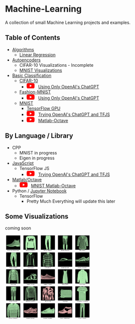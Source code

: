 [logo]: https://github.com/Kinvert/Machine-Learning/blob/master/zData/youtube_logo.png

# Machine-Learning

A collection of small Machine Learning projects and examples.

## Table of Contents

- [Algorithms](https://github.com/Kinvert/Machine-Learning/tree/master/Algorithms)
  - [Linear Regression](https://github.com/Kinvert/Machine-Learning/tree/master/Algorithms/Linear-Regression)
- [Autoencoders](https://github.com/Kinvert/Machine-Learning/tree/master/Autoencoders)
  - CIFAR-10 Visualizations - Incomplete
  - [MNIST Visualizations](https://github.com/Kinvert/Machine-Learning/tree/master/Autoencoders/MNIST-Visualizations)
- [Basic Classification](https://github.com/Kinvert/Machine-Learning/tree/master/Basic-Classification)
  - [CIFAR-10](https://github.com/Kinvert/Machine-Learning/tree/master/Basic-Classification/CIFAR-10)
    - [![Youtube Link][logo]](https://youtu.be/WatCaYXlmto) &nbsp; [Using Only OpenAI's ChatGPT](https://github.com/Kinvert/Machine-Learning/tree/master/Basic-Classification/CIFAR-10)
  - [Fashion-MNIST](https://github.com/Kinvert/Machine-Learning/tree/master/Basic-Classification/Fashion-MNIST)
    - [![Youtube Link][logo]](https://youtu.be/IRfDrkd__VE) &nbsp; [Using Only OpenAI's ChatGPT](https://github.com/Kinvert/Machine-Learning/tree/master/Basic-Classification/Fashion-MNIST)
  - [MNIST](https://github.com/Kinvert/Machine-Learning/tree/master/Basic-Classification/MNIST)
    - [TensorFlow GPU](https://github.com/Kinvert/Machine-Learning/tree/master/Basic-Classification/MNIST/TensorFlow-GPU)
    - [![Youtube Link][logo]](https://youtu.be/MetDgYqPD1I) &nbsp; [Trying OpenAI's ChatGPT and TFJS](https://github.com/Kinvert/Machine-Learning/tree/master/Basic-Classification/MNIST/TensorFlow-JS)
    - [![Youtube Link][logo]](https://youtu.be/6tUtbAbLr84) &nbsp; [Matlab-Octave](https://github.com/Kinvert/Machine-Learning/tree/master/Basic-Classification/MNIST/Matlab-Octave)
    
## By Language / Library

- CPP
  - MNIST in progress
  - Eigen in progress
- [JavaScript](https://github.com/Kinvert/Machine-Learning/search?l=JavaScript)
  - TensorFlow JS
    - [![Youtube Link][logo]](https://youtu.be/MetDgYqPD1I) &nbsp; [Trying OpenAI's ChatGPT and TFJS](https://github.com/Kinvert/Machine-Learning/tree/master/Basic-Classification/MNIST/TensorFlow-JS)
- [Matlab/Octave](https://github.com/Kinvert/Machine-Learning/search?l=MATLAB)
  - [![Youtube Link][logo]](https://youtu.be/6tUtbAbLr84) &nbsp; [MNIST Matlab-Octave](https://github.com/Kinvert/Machine-Learning/tree/master/Basic-Classification/MNIST/Matlab-Octave)
- Python / [Jupyter Notebook](https://github.com/Kinvert/Machine-Learning/search?l=Jupyter+Notebook)
  - TensorFlow
    - Pretty Much Everything will update this later

## Some Visualizations

coming soon

[<img alt="Fashion-MNIST" width="280px" src="https://github.com/Kinvert/Machine-Learning/blob/master/Basic-Classification/Fashion-MNIST/ChatGPT-06_result.png" />](https://github.com/Kinvert/Machine-Learning/tree/master/Basic-Classification/Fashion-MNIST)
